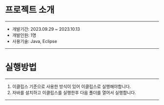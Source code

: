 # 프로젝트 소개
*****
+ 개발기간: 2023.09.29 ~ 2023.10.13
+ 개발인원: 1명
+ 사용기술: Java, Eclipse
****
# 실행방법
****
1. 이클립스 기준으로 사용한 방식이 있어 이클립스로 실행해야합니다.
2. 자바를 설치하고 이클립스를 실행한후 다음 폴더를 열어서 실행합니다.
****
